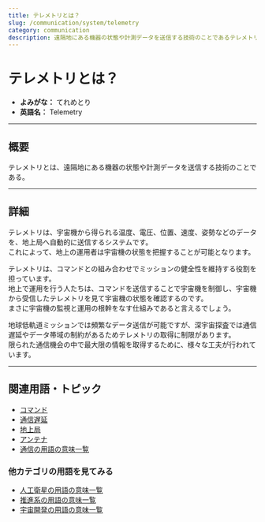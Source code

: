 ```yaml
---
title: テレメトリとは？
slug: /communication/system/telemetry
category: communication
description: 遠隔地にある機器の状態や計測データを送信する技術のことであるテレメトリの意味・定義・内容について解説します．
---
```


# テレメトリとは？

- **よみがな：** てれめとり  
- **英語名：** Telemetry  

---

## 概要

テレメトリとは、遠隔地にある機器の状態や計測データを送信する技術のことである。  

---

## 詳細

テレメトリは、宇宙機から得られる温度、電圧、位置、速度、姿勢などのデータを、地上局へ自動的に送信するシステムです。  
これによって、地上の運用者は宇宙機の状態を把握することが可能となります。  

テレメトリは、コマンドとの組み合わせでミッションの健全性を維持する役割を担っています。  
地上で運用を行う人たちは、コマンドを送信することで宇宙機を制御し、宇宙機から受信したテレメトリを見て宇宙機の状態を確認するのです。  
まさに宇宙機の監視と運用の根幹をなす仕組みであると言えるでしょう。  

地球低軌道ミッションでは頻繁なデータ送信が可能ですが、深宇宙探査では通信遅延やデータ帯域の制約があるためテレメトリの取得に制限があります。  
限られた通信機会の中で最大限の情報を取得するために、様々な工夫が行われています。  

---

## 関連用語・トピック

- [コマンド](/docs/communication/system/command)
- [通信遅延](/docs/communication/technology/communication-delay)
- [地上局](/docs/communication/system/ground-station)
- [アンテナ](/docs/communication/technology/antenna)
- [通信の用語の意味一覧](/docs/category/communication)

### 他カテゴリの用語を見てみる
- [人工衛星の用語の意味一覧](/docs/category/satellite)
- [推進系の用語の意味一覧](/docs/category/propulsion)
- [宇宙開発の用語の意味一覧](/docs/category/glossary)
